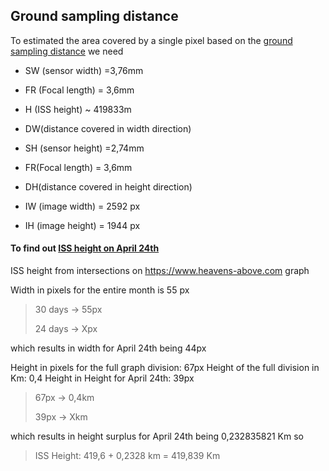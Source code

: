 ## Ground sampling distance

To estimated the area covered by a single pixel based on the [ground sampling distance](http://gsp.humboldt.edu/OLM/Courses/GSP_216_Online/lesson2-2/scale.html) we need

* SW (sensor width) =3,76mm
* FR (Focal length) = 3,6mm
* H (ISS height) ~ 419833m
* DW(distance covered in width direction)

* SH (sensor height) =2,74mm
* FR(Focal length) = 3,6mm
* DH(distance covered in height direction)

* IW (image width) = 2592 px
* IH (image height) = 1944 px

#### To find out [ISS height on April 24th](https://www.heavens-above.com/IssHeight.aspx?lat=0&lng=0&loc=Unspecified&alt=0&tz=UCT)

ISS height from intersections on https://www.heavens-above.com graph

Width in pixels for the entire month is 55 px

>30 days -> 55px
>
>24 days -> Xpx

which results in width for April 24th being 44px


Height in pixels for the full graph division: 67px
Height of the full division in Km: 0,4
Height in  Height for April 24th: 39px

>67px -> 0,4km
>
>39px -> Xkm

which results in height surplus for April 24th being 0,232835821 Km so

>ISS Height: 419,6 + 0,2328 km = 419,839 Km
